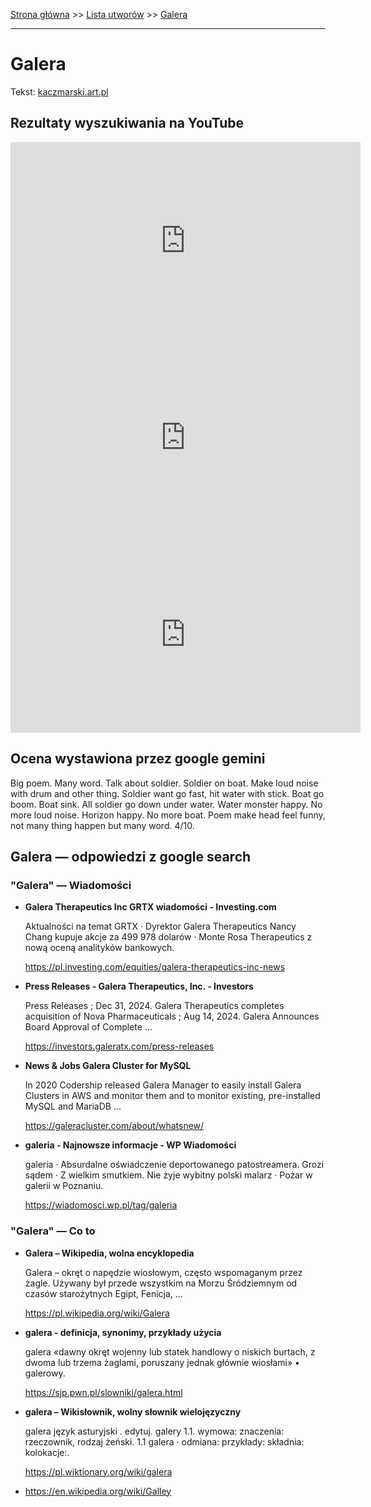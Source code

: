 [Strona główna](../index.md) >> [Lista utworów](../list.md) >> [Galera](159.md)

---

# Galera

Tekst: [kaczmarski.art.pl](https://www.kaczmarski.art.pl/tworczosc/wiersze/galera/)

## Rezultaty wyszukiwania na YouTube

<iframe width="560" height="315" src="https://www.youtube.com/embed/a8pFEEiSFPU?si=IdontcarewhotheIRSsendsImnotpayingtaxes" title="YouTube video player" frameborder="0" allow="accelerometer; autoplay; clipboard-write; encrypted-media; gyroscope; picture-in-picture; web-share" referrerpolicy="strict-origin-when-cross-origin" allowfullscreen></iframe>

<iframe width="560" height="315" src="https://www.youtube.com/embed/kq5scOpH1HY?si=IdontcarewhotheIRSsendsImnotpayingtaxes" title="YouTube video player" frameborder="0" allow="accelerometer; autoplay; clipboard-write; encrypted-media; gyroscope; picture-in-picture; web-share" referrerpolicy="strict-origin-when-cross-origin" allowfullscreen></iframe>

<iframe width="560" height="315" src="https://www.youtube.com/embed/8IaWemVjIhY?si=IdontcarewhotheIRSsendsImnotpayingtaxes" title="YouTube video player" frameborder="0" allow="accelerometer; autoplay; clipboard-write; encrypted-media; gyroscope; picture-in-picture; web-share" referrerpolicy="strict-origin-when-cross-origin" allowfullscreen></iframe>

## Ocena wystawiona przez google gemini

Big poem. Many word. Talk about soldier. Soldier on boat. Make loud noise with drum and other thing. Soldier want go fast, hit water with stick. Boat go boom. Boat sink. All soldier go down under water. Water monster happy. No more loud noise. Horizon happy. No more boat. Poem make head feel funny, not many thing happen but many word. 4/10.


## Galera — odpowiedzi z google search

### "Galera" — Wiadomości

- **Galera Therapeutics Inc GRTX wiadomości - Investing.com**

    Aktualności na temat GRTX · Dyrektor Galera Therapeutics Nancy Chang kupuje akcje za 499 978 dolarów · Monte Rosa Therapeutics z nową oceną analityków bankowych. 

   <https://pl.investing.com/equities/galera-therapeutics-inc-news>
- **Press Releases - Galera Therapeutics, Inc. - Investors**

    Press Releases ; Dec 31, 2024. Galera Therapeutics completes acquisition of Nova Pharmaceuticals ; Aug 14, 2024. Galera Announces Board Approval of Complete ... 

   <https://investors.galeratx.com/press-releases>
- **News & Jobs  Galera Cluster for MySQL**

    In 2020 Codership released Galera Manager to easily install Galera Clusters in AWS and monitor them and to monitor existing, pre-installed MySQL and MariaDB ... 

   <https://galeracluster.com/about/whatsnew/>
- **galeria - Najnowsze informacje - WP Wiadomości**

    galeria · Absurdalne oświadczenie deportowanego patostreamera. Grozi sądem · Z wielkim smutkiem. Nie żyje wybitny polski malarz · Pożar w galerii w Poznaniu. 

   <https://wiadomosci.wp.pl/tag/galeria>

### "Galera" — Co to

- **Galera – Wikipedia, wolna encyklopedia**

    Galera – okręt o napędzie wiosłowym, często wspomaganym przez żagle. Używany był przede wszystkim na Morzu Śródziemnym od czasów starożytnych Egipt, Fenicja, ... 

   <https://pl.wikipedia.org/wiki/Galera>
- **galera - definicja, synonimy, przykłady użycia**

    galera «dawny okręt wojenny lub statek handlowy o niskich burtach, z dwoma lub trzema żaglami, poruszany jednak głównie wiosłami» • galerowy. 

   <https://sjp.pwn.pl/slowniki/galera.html>
- **galera – Wikisłownik, wolny słownik wielojęzyczny**

    galera język asturyjski . edytuj. galery 1.1. wymowa: znaczenia: rzeczownik, rodzaj żeński. 1.1 galera · odmiana: przykłady: składnia: kolokacje:. 

   <https://pl.wiktionary.org/wiki/galera>
- <https://en.wikipedia.org/wiki/Galley>

